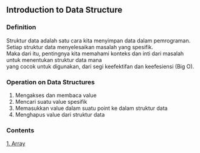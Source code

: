 ## Introduction to Data Structure
### Definition
Struktur data adalah satu cara kita menyimpan data dalam pemrograman.   
Setiap struktur data menyelesaikan masalah yang spesifik.   
Maka dari itu, pentingnya kita memahami konteks dan inti dari masalah untuk menentukan struktur data mana    
yang cocok untuk digunakan, dari segi keefektifan dan keefesiensi (Big O).   

### Operation on Data Structures
1. Mengakses dan membaca value   
2. Mencari suatu value spesifik     
3. Memasukkan value dalam suatu point ke dalam struktur data
4. Menghapus value dari struktur data

### Contents
[1. Array](./demo_array.py)
